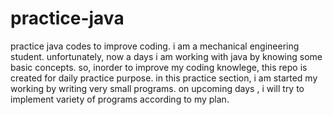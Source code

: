 # practice-java
practice java codes to improve coding. i am a mechanical engineering student. unfortunately, now a days i am working with java by knowing some basic concepts. so, inorder to improve my coding knowlege, this repo is created for daily practice purpose. in this practice section, i am started my working by writing very small programs. on upcoming days , i will try to implement variety of programs according to my plan.
